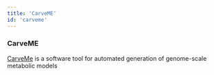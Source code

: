 ```yaml
---
title: 'CarveME'
id: 'carveme'
---
```


### CarveME

[CarveMe](https://github.com/cdanielmachado/carveme) is a software tool for automated generation of genome-scale metabolic models
